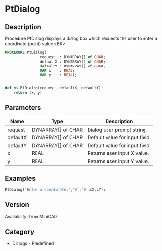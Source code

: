 # PtDialog

## Description
Procedure PtDialog displays a dialog box which requests the user to enter a coordinate (point) value.&lt;BR&gt;


```pascal
PROCEDURE PtDialog(
				request  : DYNARRAY[] of CHAR;
				defaultX : DYNARRAY[] of CHAR;
				defaultY : DYNARRAY[] of CHAR;
				VAR x    : REAL;
				VAR y    : REAL);
```

```python

def vs.PtDialog(request, defaultX, defaultY):
    return (x, y)
```

## Parameters
|Name|Type|Description|
|---|---|---|
|request|DYNARRAY[] of CHAR|Dialog user prompt string.|
|defaultX|DYNARRAY[] of CHAR|Default value for input field.|
|defaultY|DYNARRAY[] of CHAR|Default value for input field.|
|x|REAL|Returns user input X value.|
|y|REAL|Returns user input Y value.|

## Examples
```pascal
PtDialog('Enter a coordinate.','0','0',cX,cY);


```

## Version
Availability: from MiniCAD
## Category
* Dialogs - Predefined

